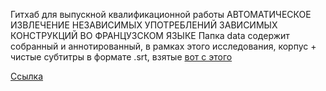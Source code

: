 Гитхаб для выпускной квалификационной работы АВТОМАТИЧЕСКОЕ ИЗВЛЕЧЕНИЕ НЕЗАВИСИМЫХ УПОТРЕБЛЕНИЙ ЗАВИСИМЫХ КОНСТРУКЦИЙ ВО ФРАНЦУЗСКОМ ЯЗЫКЕ
Папка data содержит собранный и аннотированный, в рамках этого исследования, корпус + чистые субтитры в формате .srt, взятые [вот с этого](https://subscene.com/subtitles/searchbytitle)

[Ссылка](https://docs.google.com/spreadsheets/d/1cK4FIrm-TUd_zXS_ekeLvN_TTJQ7-Kr4ec_4be4ibWs/edit?usp=sharing)
